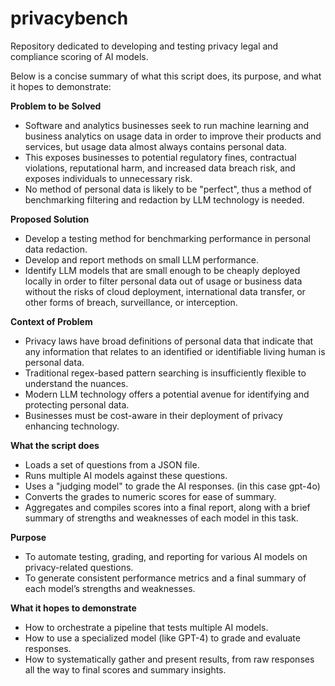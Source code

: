 # privacybench
Repository dedicated to developing and testing privacy legal and compliance scoring of AI models.


Below is a concise summary of what this script does, its purpose, and what it hopes to demonstrate:

**Problem to be Solved**

- Software and analytics businesses seek to run machine learning and business analytics on usage data in order to improve their products and services, but usage data almost always contains personal data.
- This exposes businesses to potential regulatory fines, contractual violations, reputational harm, and increased data breach risk, and exposes individuals to unnecessary risk.
- No method of personal data is likely to be "perfect", thus a method of benchmarking filtering and redaction by LLM technology is needed.

**Proposed Solution**

- Develop a testing method for benchmarking performance in personal data redaction.
- Develop and report methods on small LLM performance.
- Identify LLM models that are small enough to be cheaply deployed locally in order to filter personal data out of usage or business data without the risks of cloud deployment, international data transfer, or other forms of breach, surveillance, or interception.

**Context of Problem**

- Privacy laws have broad definitions of personal data that indicate that any information that relates to an identified or identifiable living human is personal data.
- Traditional regex-based pattern searching is insufficiently flexible to understand the nuances.
- Modern LLM technology offers a potential avenue for identifying and protecting personal data.
- Businesses must be cost-aware in their deployment of privacy enhancing technology.

**What the script does**

- Loads a set of questions from a JSON file.
- Runs multiple AI models against these questions.
- Uses a "judging model" to grade the AI responses. (in this case gpt-4o)
- Converts the grades to numeric scores for ease of summary.
- Aggregates and compiles scores into a final report, along with a brief summary of strengths and weaknesses of each model in this task.

**Purpose**

- To automate testing, grading, and reporting for various AI models on privacy-related questions.
- To generate consistent performance metrics and a final summary of each model’s strengths and weaknesses.

**What it hopes to demonstrate**

- How to orchestrate a pipeline that tests multiple AI models.
- How to use a specialized model (like GPT-4) to grade and evaluate responses.
- How to systematically gather and present results, from raw responses all the way to final scores and summary insights.

